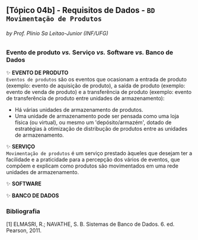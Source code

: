 ## [Tópico 04b] - Requisitos de Dados - `BD Movimentação de Produtos`
###### *by Prof. Plinio Sa Leitao-Junior (INF/UFG)*

### Evento de produto _vs._ Serviço _vs._ Software _vs._ Banco de Dados

:sparkles: **EVENTO DE PRODUTO**<br>
`Eventos de produtos` são os eventos que ocasionam a entrada de produto (exemplo: evento de aquisição de produto), a saída de produto (exemplo: evento de venda de produto) e a transferência de produto (exemplo: evento de transferência de produto entre unidades de armazenamento):
- Há várias unidades de armazenamento de produtos.
- Uma unidade de armazenamento pode ser pensada como uma loja física (ou virtual), ou mesmo um 'depósito/armazém', dotado de estratégias à otimização de distribução de produtos entre as unidades de armazenamento. 

:sparkles: **SERVIÇO**<br>
`Movimentação de produtos` é um serviço prestado àqueles que desejam ter a facilidade e a praticidade para a percepção dos vários de eventos, que compõem e explicam como produtos são movimentados em uma rede unidades de armazenamento.

:sparkles: **SOFTWARE**<br>

:sparkles: **BANCO DE DADOS**<br>

### Bibliografia

[1] ELMASRI, R.; NAVATHE, S. B. Sistemas de Banco de Dados. 6. ed. Pearson, 2011.
